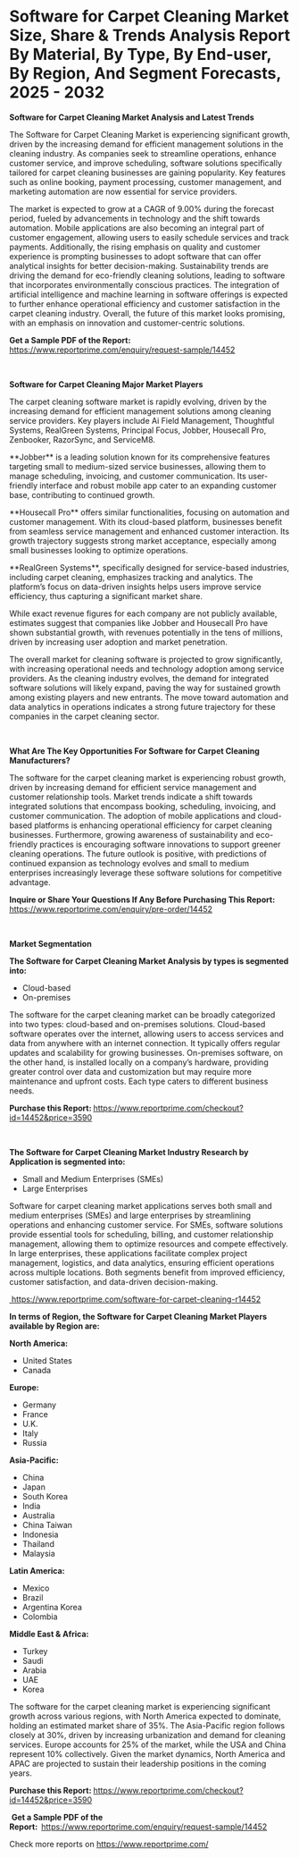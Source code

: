 <p><h1>Software for Carpet Cleaning Market Size, Share & Trends Analysis Report By Material, By Type, By End-user, By Region, And Segment Forecasts, 2025 - 2032</h1></p><p><strong>Software for Carpet Cleaning Market Analysis and Latest Trends</strong></p>
<p><p>The Software for Carpet Cleaning Market is experiencing significant growth, driven by the increasing demand for efficient management solutions in the cleaning industry. As companies seek to streamline operations, enhance customer service, and improve scheduling, software solutions specifically tailored for carpet cleaning businesses are gaining popularity. Key features such as online booking, payment processing, customer management, and marketing automation are now essential for service providers.</p><p>The market is expected to grow at a CAGR of 9.00% during the forecast period, fueled by advancements in technology and the shift towards automation. Mobile applications are also becoming an integral part of customer engagement, allowing users to easily schedule services and track payments. Additionally, the rising emphasis on quality and customer experience is prompting businesses to adopt software that can offer analytical insights for better decision-making. Sustainability trends are driving the demand for eco-friendly cleaning solutions, leading to software that incorporates environmentally conscious practices. The integration of artificial intelligence and machine learning in software offerings is expected to further enhance operational efficiency and customer satisfaction in the carpet cleaning industry. Overall, the future of this market looks promising, with an emphasis on innovation and customer-centric solutions.</p></p>
<p><strong>Get a Sample PDF of the Report:&nbsp;</strong> <a href="https://www.reportprime.com/enquiry/request-sample/14452?utm_campaign=3524&utm_medium=2&utm_source=Github&utm_content=ia&utm_term=20032025&utm_id=software-for-carpet-cleaning">https://www.reportprime.com/enquiry/request-sample/14452</a></p>
<p>&nbsp;</p>
<p><strong>Software for Carpet Cleaning Major Market Players</strong></p>
<p><p>The carpet cleaning software market is rapidly evolving, driven by the increasing demand for efficient management solutions among cleaning service providers. Key players include Ai Field Management, Thoughtful Systems, RealGreen Systems, Principal Focus, Jobber, Housecall Pro, Zenbooker, RazorSync, and ServiceM8.</p><p>**Jobber** is a leading solution known for its comprehensive features targeting small to medium-sized service businesses, allowing them to manage scheduling, invoicing, and customer communication. Its user-friendly interface and robust mobile app cater to an expanding customer base, contributing to continued growth.</p><p>**Housecall Pro** offers similar functionalities, focusing on automation and customer management. With its cloud-based platform, businesses benefit from seamless service management and enhanced customer interaction. Its growth trajectory suggests strong market acceptance, especially among small businesses looking to optimize operations.</p><p>**RealGreen Systems**, specifically designed for service-based industries, including carpet cleaning, emphasizes tracking and analytics. The platform’s focus on data-driven insights helps users improve service efficiency, thus capturing a significant market share.</p><p>While exact revenue figures for each company are not publicly available, estimates suggest that companies like Jobber and Housecall Pro have shown substantial growth, with revenues potentially in the tens of millions, driven by increasing user adoption and market penetration.</p><p>The overall market for cleaning software is projected to grow significantly, with increasing operational needs and technology adoption among service providers. As the cleaning industry evolves, the demand for integrated software solutions will likely expand, paving the way for sustained growth among existing players and new entrants. The move toward automation and data analytics in operations indicates a strong future trajectory for these companies in the carpet cleaning sector.</p></p>
<p>&nbsp;</p>
<p><strong>What Are The Key Opportunities For Software for Carpet Cleaning Manufacturers?</strong></p>
<p><p>The software for the carpet cleaning market is experiencing robust growth, driven by increasing demand for efficient service management and customer relationship tools. Market trends indicate a shift towards integrated solutions that encompass booking, scheduling, invoicing, and customer communication. The adoption of mobile applications and cloud-based platforms is enhancing operational efficiency for carpet cleaning businesses. Furthermore, growing awareness of sustainability and eco-friendly practices is encouraging software innovations to support greener cleaning operations. The future outlook is positive, with predictions of continued expansion as technology evolves and small to medium enterprises increasingly leverage these software solutions for competitive advantage.</p></p>
<p><strong>Inquire or Share Your Questions If Any Before Purchasing This Report:</strong> <a href="https://www.reportprime.com/enquiry/pre-order/14452?utm_campaign=3524&utm_medium=2&utm_source=Github&utm_content=ia&utm_term=20032025&utm_id=software-for-carpet-cleaning">https://www.reportprime.com/enquiry/pre-order/14452</a></p>
<p>&nbsp;</p>
<p><strong>Market Segmentation</strong></p>
<p><strong>The Software for Carpet Cleaning Market Analysis by types is segmented into:</strong></p>
<p><ul><li>Cloud-based</li><li>On-premises</li></ul></p>
<p><p>The software for the carpet cleaning market can be broadly categorized into two types: cloud-based and on-premises solutions. Cloud-based software operates over the internet, allowing users to access services and data from anywhere with an internet connection. It typically offers regular updates and scalability for growing businesses. On-premises software, on the other hand, is installed locally on a company’s hardware, providing greater control over data and customization but may require more maintenance and upfront costs. Each type caters to different business needs.</p></p>
<p><strong>Purchase this Report:&nbsp;</strong><a href="https://www.reportprime.com/checkout?id=14452&price=3590&utm_campaign=3524&utm_medium=2&utm_source=Github&utm_content=ia&utm_term=20032025&utm_id=software-for-carpet-cleaning">https://www.reportprime.com/checkout?id=14452&price=3590</a></p>
<p>&nbsp;</p>
<p><strong>The Software for Carpet Cleaning Market Industry Research by Application is segmented into:</strong></p>
<p><ul><li>Small and Medium Enterprises (SMEs)</li><li>Large Enterprises</li></ul></p>
<p><p>Software for carpet cleaning market applications serves both small and medium enterprises (SMEs) and large enterprises by streamlining operations and enhancing customer service. For SMEs, software solutions provide essential tools for scheduling, billing, and customer relationship management, allowing them to optimize resources and compete effectively. In large enterprises, these applications facilitate complex project management, logistics, and data analytics, ensuring efficient operations across multiple locations. Both segments benefit from improved efficiency, customer satisfaction, and data-driven decision-making.</p></p>
<p><a href="https://www.reportprime.com/software-for-carpet-cleaning-r14452?utm_campaign=3524&utm_medium=2&utm_source=Github&utm_content=ia&utm_term=20032025&utm_id=software-for-carpet-cleaning">&nbsp;https://www.reportprime.com/software-for-carpet-cleaning-r14452</a></p>
<p><strong>In terms of Region, the Software for Carpet Cleaning Market Players available by Region are:</strong></p>
<p>
    <p> <strong> North America: </strong>
        <ul>
            <li>United States</li>
            <li>Canada</li>
        </ul>
        </p> 
    <p> <strong> Europe: </strong>
        <ul>
            <li>Germany</li>
            <li>France</li>
            <li>U.K.</li>
            <li>Italy</li>
            <li>Russia</li>
        </ul>
        </p> 
    <p> <strong> Asia-Pacific: </strong>
        <ul>
            <li>China</li>
            <li>Japan</li>
            <li>South Korea</li>
            <li>India</li>
            <li>Australia</li>
            <li>China Taiwan</li>
            <li>Indonesia</li>
            <li>Thailand</li>
            <li>Malaysia</li>
        </ul>
        </p> 
    <p> <strong> Latin America: </strong>
        <ul>
            <li>Mexico</li>
            <li>Brazil</li>
            <li>Argentina Korea</li>
            <li>Colombia</li>
        </ul>
        </p> 
    <p> <strong> Middle East & Africa: </strong>
        <ul>
            <li>Turkey</li>
            <li>Saudi</li>
            <li>Arabia</li>
            <li>UAE</li>
            <li>Korea</li>
        </ul>
    </p>
    </p>
<p><p>The software for the carpet cleaning market is experiencing significant growth across various regions, with North America expected to dominate, holding an estimated market share of 35%. The Asia-Pacific region follows closely at 30%, driven by increasing urbanization and demand for cleaning services. Europe accounts for 25% of the market, while the USA and China represent 10% collectively. Given the market dynamics, North America and APAC are projected to sustain their leadership positions in the coming years.</p></p>
<p><strong>Purchase this Report: </strong><a href="https://www.reportprime.com/checkout?id=14452&price=3590&utm_campaign=3524&utm_medium=2&utm_source=Github&utm_content=ia&utm_term=20032025&utm_id=software-for-carpet-cleaning">https://www.reportprime.com/checkout?id=14452&price=3590</a></p>
<p>&nbsp;<strong>Get a Sample PDF of the Report:&nbsp;&nbsp;</strong><a href="https://www.reportprime.com/enquiry/request-sample/14452?utm_campaign=3524&utm_medium=2&utm_source=Github&utm_content=ia&utm_term=20032025&utm_id=software-for-carpet-cleaning">https://www.reportprime.com/enquiry/request-sample/14452</a></p>
<p><strong></strong></p>
<p>Check more reports on <a href="https://www.reportprime.com/?utm_campaign=3524&utm_medium=2&utm_source=Github&utm_content=ia&utm_term=20032025&utm_id=software-for-carpet-cleaning">https://www.reportprime.com/</a></p>